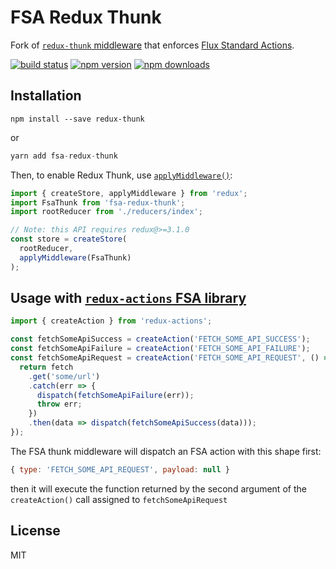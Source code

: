 FSA Redux Thunk
=============

Fork of [`redux-thunk` middleware](https://github.com/gaearon/redux-thunk) that enforces
[Flux Standard Actions](https://github.com/acdlite/flux-standard-action).

[![build status](https://img.shields.io/travis/andrewzey/redux-thunk/master.svg?style=flat-square)](https://travis-ci.org/andrewzey/fsa-redux-thunk)
[![npm version](https://img.shields.io/npm/v/fsa-redux-thunk.svg?style=flat-square)](https://www.npmjs.com/package/fsa-redux-thunk)
[![npm downloads](https://img.shields.io/npm/dm/fsa-redux-thunk.svg?style=flat-square)](https://www.npmjs.com/package/fsa-redux-thunk)

## Installation

```
npm install --save redux-thunk
```

or

```js
yarn add fsa-redux-thunk
```

Then, to enable Redux Thunk, use [`applyMiddleware()`](http://redux.js.org/docs/api/applyMiddleware.html):

```js
import { createStore, applyMiddleware } from 'redux';
import FsaThunk from 'fsa-redux-thunk';
import rootReducer from './reducers/index';

// Note: this API requires redux@>=3.1.0
const store = createStore(
  rootReducer,
  applyMiddleware(FsaThunk)
);
```

## Usage with [`redux-actions` FSA library](https://github.com/acdlite/redux-actions)

```js
import { createAction } from 'redux-actions';

const fetchSomeApiSuccess = createAction('FETCH_SOME_API_SUCCESS');
const fetchSomeApiFailure = createAction('FETCH_SOME_API_FAILURE');
const fetchSomeApiRequest = createAction('FETCH_SOME_API_REQUEST', () => dispatch => {
  return fetch
    .get('some/url')
    .catch(err => {
      dispatch(fetchSomeApiFailure(err));
      throw err;
    })
    .then(data => dispatch(fetchSomeApiSuccess(data)));
});
```

The FSA thunk middleware will dispatch an FSA action with this shape first:
```js
{ type: 'FETCH_SOME_API_REQUEST', payload: null }
```

then it will execute the function returned by the second argument of the `createAction()` call
assigned to `fetchSomeApiRequest`

## License

MIT
